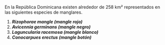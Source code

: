 En la República Dominicana existen alrededor de 258 km² representados en las siguientes especies de manglares.
1. ***Rizophorae mangle (mangle rojo)***
2. ***Avicennia germinans (mangle negro)***
3. ***Laguncularia racemosa (mangle blanco)***
4. ***Conocarpues erectus (mangle botón)***